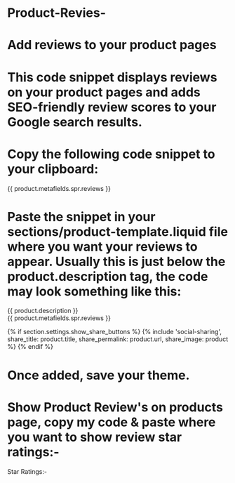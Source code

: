 # Product-Revies-


# Add reviews to your product pages
# This code snippet displays reviews on your product pages and adds SEO-friendly review scores to your Google search results.

# Copy the following code snippet to your clipboard:


<div id="shopify-product-reviews" data-id="{{product.id}}">{{ product.metafields.spr.reviews }}</div>



# Paste the snippet in your sections/product-template.liquid file where you want your reviews to appear. Usually this is just below the product.description tag, the code may look something like this:

<div class="product-single__description rte" itemprop="description">
  {{ product.description }}
</div>

<div id="shopify-product-reviews" data-id="{{product.id}}">{{ product.metafields.spr.reviews }}</div>

{% if section.settings.show_share_buttons %}
  {% include 'social-sharing', share_title: product.title, share_permalink: product.url, share_image: product %}
{% endif %}

# Once added, save your theme.



#  Show Product Review's on products page, copy my code & paste where you want to show review star ratings:- 
<span class="shopify-product-reviews-badge" data-id="{{ product.id }}"></span>


Star Ratings:- <span class="shopify-product-reviews-badge" data-id="{{ product.id }}"></span>


